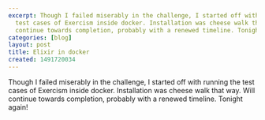 ```yaml
---
excerpt: Though I failed miserably in the challenge, I started off with running the
  test cases of Exercism inside docker. Installation was cheese walk that way. Will
  continue towards completion, probably with a renewed timeline. Tonight again!
categories: [blog]
layout: post
title: Elixir in docker
created: 1491720034
---
```

Though I failed miserably in the challenge, I started off with running the test cases of Exercism inside docker. Installation was cheese walk that way. Will continue towards completion, probably with a renewed timeline. Tonight again!
